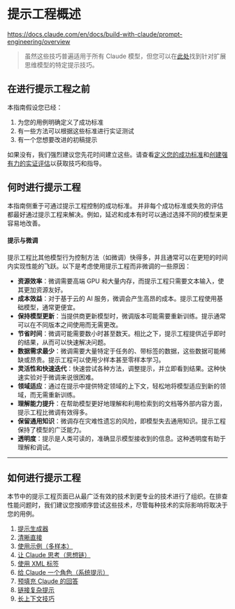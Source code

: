 # 提示工程概述

https://docs.claude.com/en/docs/build-with-claude/prompt-engineering/overview

> 虽然这些技巧普遍适用于所有 Claude 模型，但您可以在[此处](./13.extended-thinking-tips.md)找到针对扩展思维模型的特定提示技巧。

## 在进行提示工程之前

本指南假设您已经：

1. 为您的用例明确定义了成功标准
2. 有一些方法可以根据这些标准进行实证测试
3. 有一个您想要改进的初稿提示

如果没有，我们强烈建议您先花时间建立这些。请查看[定义您的成功标准](https://docs.claude.com/en/docs/test-and-evaluate/define-success)和[创建强有力的实证评估](https://docs.claude.com/en/docs/test-and-evaluate/develop-tests)以获取技巧和指导。

## 何时进行提示工程

本指南侧重于可通过提示工程控制的成功标准。
并非每个成功标准或失败的评估都最好通过提示工程来解决。例如，延迟和成本有时可以通过选择不同的模型来更容易地改善。

#### 提示与微调

提示工程比其他模型行为控制方法（如微调）快得多，并且通常可以在更短的时间内实现性能的飞跃。以下是考虑使用提示工程而非微调的一些原因：

  * **资源效率**：微调需要高端 GPU 和大量内存，而提示工程只需要文本输入，使其更加资源友好。
  * **成本效益**：对于基于云的 AI 服务，微调会产生高昂的成本。提示工程使用基础模型，通常更便宜。
  * **保持模型更新**：当提供商更新模型时，微调版本可能需要重新训练。提示通常可以在不同版本之间使用而无需更改。
  * **节省时间**：微调可能需要数小时甚至数天。相比之下，提示工程提供近乎即时的结果，从而可以快速解决问题。
  * **数据需求最少**：微调需要大量特定于任务的、带标签的数据，这些数据可能稀缺或昂贵。提示工程可以使用少样本甚至零样本学习。
  * **灵活性和快速迭代**：快速尝试各种方法，调整提示，并立即看到结果。这种快速实验对于微调来说很困难。
  * **领域适应**：通过在提示中提供特定领域的上下文，轻松地将模型适应到新的领域，而无需重新训练。
  * **理解能力提升**：在帮助模型更好地理解和利用检索到的文档等外部内容方面，提示工程比微调有效得多。
  * **保留通用知识**：微调存在灾难性遗忘的风险，即模型失去通用知识。提示工程保持了模型的广泛能力。
  * **透明度**：提示是人类可读的，准确显示模型接收到的信息。这种透明度有助于理解和调试。

***

## 如何进行提示工程

本节中的提示工程页面已从最广泛有效的技术到更专业的技术进行了组织。在排查性能问题时，我们建议您按顺序尝试这些技术，尽管每种技术的实际影响将取决于您的用例。

1. [提示生成器](/en/docs/build-with-claude/prompt-engineering/prompt-generator)
2. [清晰直接](/en/docs/build-with-claude/prompt-engineering/be-clear-and-direct)
3. [使用示例（多样本）](/en/docs/build-with-claude/prompt-engineering/multishot-prompting)
4. [让 Claude 思考（思想链）](/en/docs/build-with-claude/prompt-engineering/chain-of-thought)
5. [使用 XML 标签](/en/docs/build-with-claude/prompt-engineering/use-xml-tags)
6. [给 Claude 一个角色（系统提示）](/en/docs/build-with-claude/prompt-engineering/system-prompts)
7. [预填充 Claude 的回答](/en/docs/build-with-claude/prompt-engineering/prefill-claudes-response)
8. [链接复杂提示](/en/docs/build-with-claude/prompt-engineering/chain-prompts)
9. [长上下文技巧](/en/docs/build-with-claude/prompt-engineering/long-context-tips)

